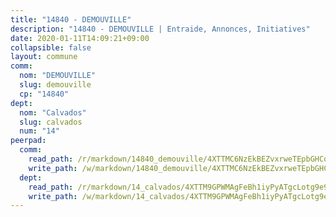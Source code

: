 ```yaml
---
title: "14840 - DEMOUVILLE"
description: "14840 - DEMOUVILLE | Entraide, Annonces, Initiatives"
date: 2020-01-11T14:09:21+09:00
collapsible: false
layout: commune
comm:
  nom: "DEMOUVILLE"
  slug: demouville
  cp: "14840"
dept:
  nom: "Calvados"
  slug: calvados
  num: "14"
peerpad:
  comm:
    read_path: /r/markdown/14840_demouville/4XTTMC6NzEkBEZvxrweTEpbGHCoCr2emfDdrgQGT6sfW2s8pD
    write_path: /w/markdown/14840_demouville/4XTTMC6NzEkBEZvxrweTEpbGHCoCr2emfDdrgQGT6sfW2s8pD-K3TgTevRtx7hN1yU6ivdXRSL7vYxKUNHnd2bqdR6kKMUBqtEqESiSHq5ob8oqPAzPWcFBhXV2gJMPSLjhXwA3bdxgiKzLMYDzU97i6SBdktb4smXdmvLj19Ktz5xKaDmdXZzUZiV
  dept:
    read_path: /r/markdown/14_calvados/4XTTM9GPWMAgFeBh1iyPyATgcLotg9e9APJpQBEyY3RZiUwJ6
    write_path: /w/markdown/14_calvados/4XTTM9GPWMAgFeBh1iyPyATgcLotg9e9APJpQBEyY3RZiUwJ6-K3TgUXWJAT2cYJ9ZstQphkkm2za8um5GwwXsivqaDFTgbhMDcHaRXnT3h69szAqCyvWcFfDim5fkwc6CXdUtyvPpirbD1TPAb6xCxpPN6dR3zzDRe29YehQYbhZdjvZYkgztJYvi
---
```


